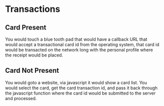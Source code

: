 # Transactions

## Card Present

You would touch a blue tooth pad that would have a callback URL that would accept a transactional card id from the operating system, that card id would be transacted on the network long with the personal profile where the receipt would be placed.

## Card Not Present

You would goto a website, via javascript it would show a card list. You would select the card, get the card transaction id, and pass it back through the javascript function where the card id would be submitted to the server and processed.
